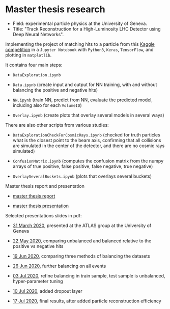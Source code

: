 # Master thesis research

* Field: experimental particle physics at the University of Geneva.
* Title: "Track Reconstruction for a High-Luminosity LHC Detector using Deep Neural Networks".

Implementing the project of matching hits to a particle from this [Kaggle competition](https://www.kaggle.com/c/trackml-particle-identification) in a `Jupyter Notebook` with `Python3`, `Keras`, `TensorFlow`, and plotting in `matplotlib`.

It contains four main steps:

* `DataExploration.ipynb`

* `Data.ipynb` (create input and output for NN training, with and without balancing the positive and negative hits)

* `NN.ipynb` (train NN, predict from NN, evaluate the predicted model, including also for each `VolumeID`)

* `Overlay.ipynb` (create plots that overlay several models in several ways)

There are also other scripts from various studies:

* `DataExplorationCheckForCosmicRays.ipynb` (checked for truth particles what is the closest point to the beam axis, confirming that all collisions are simulated in the center of the detector, and there are no cosmic rays simulated)

* `ConfusionMatrix.ipynb` (computes the confusion matrix from the numpy arrays of true positive, false positive, false negative, true negative)

* `OverlaySeveralBuckets.ipynb` (plots that overlays several buckets)

Master thesis report and presentation

* [master thesis report](./thesis/LuizaCiucuMScThesisTrackML.pdf)

* [master thesis presentation](./slides/LuizaCiucuTrackML210308.pdf)

Selected presentations slides in pdf:

* [31 March 2020](./slides/LuizaCiucuTrackML200331.pdf), presented at the ATLAS group at the University of Geneva

* [22 May 2020](./slides/LuizaCiucuTrackML200522.pdf), comparing unbalanced and balanced relative to the positive vs negative hits

* [19 Jun 2020](./slides/LuizaCiucuTrackML200619.pdf), comparing three methods of balancing the datasets

* [26 Jun 2020](./slides/LuizaCiucuTrackML200626.pdf), further balancing on all events

* [03 Jul 2020](./slides/LuizaCiucuTrackML200703.pdf), refine balancing in train sample, test sample is unbalanced, hyper-parameter tuning

* [10 Jul 2020](./slides/LuizaCiucuTrackML200710.pdf), added dropout layer

* [17 Jul 2020](./slides/LuizaCiucuTrackML200717.pdf), final results, after added particle reconstruction efficiency